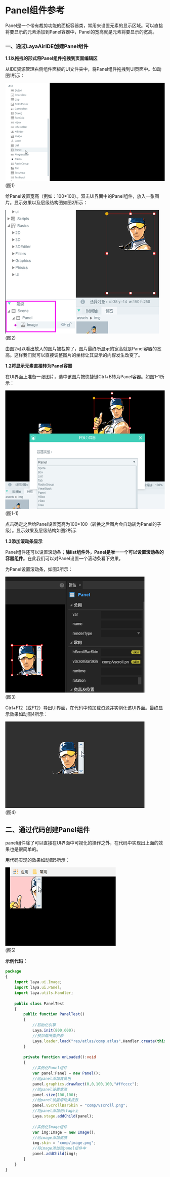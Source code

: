 # Panel组件参考

Panel是一个带有裁剪功能的面板容器类，常用来设置元素的显示区域。可以直接将要显示的元素添加到Panel容器中，Panel的宽高就是元素将要显示的宽高。

### 一、通过LayaAirIDE创建Panel组件

**1.1以拖拽的形式将Panel组件拖拽到页面编辑区**

从IDE资源管理右侧组件面板的UI文件夹中，将Panel组件拖拽到UI页面中。如动图1所示：

![1](img\1.gif)</br>(图1)

给Panel设置宽高（例如：100*100）。双击UI界面中的Panel组件，放入一张图片。显示效果以及层级结构图如图2所示：

![2](img\2.png)</br>(图2)

由图2可以看出放入的图片被裁剪了，图片最终所显示的宽高就是Panel容器的宽高。这样我们就可以直接调整图片的坐标让其显示的内容发生改变了。



**1.2将显示元素直接转为Panel容器**

在UI界面上准备一张图片，选中该图片按快捷键Ctrl+B转为Panel容器。如图1-1所示：

![1-1](img\1-1.png)</br>(图1-1)

点击确定之后给Panel设置宽高为100*100（转换之后图片会自动转为Panel的子级）。显示效果及层级结构如图2所示

**1.3添加滚动条显示**

Panel组件还可以设置滚动条；**除list组件外，Panel是唯一一个可以设置滚动条的容器组件**。在此我们可以对Panel设置一个滚动条看下效果。

为Panel设置滚动条，如图3所示：

![3](img\3.png)</br>(图3)

Ctrl+F12（或F12）导出UI界面，在代码中预加载资源并实例化该UI界面。最终显示效果如动图4所示：

![4](img\4.gif)</br>(图4)



## 二、通过代码创建Panel组件

panel组件除了可以直接在UI界面中可视化的操作之外，在代码中实现出上面的效果也是很简单的。

用代码实现的效果如动图5所示：

![5](img\5.gif)</br>(图5)

**示例代码：**

```typescript
package
{
	import laya.ui.Image;
	import laya.ui.Panel;
	import laya.utils.Handler;

	public class PanelTest
	{
		public function PanelTest()
		{
			//初始化引擎
			Laya.init(800,600);
			//预加载所需资源
			Laya.loader.load("res/atlas/comp.atlas",Handler.create(this,onLoaded));
		}
		
		private function onLoaded():void
		{
			//实例化Panel组件
			var panel:Panel = new Panel();
			//给panel添加背景色
			panel.graphics.drawRect(0,0,100,100,"#ffcccc");
			//给panel设置宽高
			panel.size(100,100);
			//给panel设置滚动条皮肤
			panel.vScrollBarSkin = "comp/vscroll.png";
			//将panel添加到stage上
			Laya.stage.addChild(panel);
			
			//实例化Image组件
			var img:Image = new Image();
			//给image添加皮肤
			img.skin = "comp/image.png";
			//将image添加到panel组件中
			panel.addChild(img);
		}
	}
}
```

